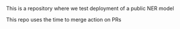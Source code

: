 This is a repository where we test deployment of a public NER model

This repo uses the time to merge action on PRs


